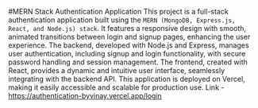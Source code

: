 #MERN Stack Authentication Application
This project is a full-stack authentication application built using the `MERN (MongoDB, Express.js, React, and Node.js) stack`. It features a responsive design with smooth, animated transitions between login and signup pages, enhancing the user experience. The backend, developed with Node.js and Express, manages user authentication, including signup and login functionality, with secure password handling and session management. The frontend, created with React, provides a dynamic and intuitive user interface, seamlessly integrating with the backend API. This application is deployed on Vercel, making it easily accessible and scalable for production use.
Link - https://authentication-byvinay.vercel.app/login

